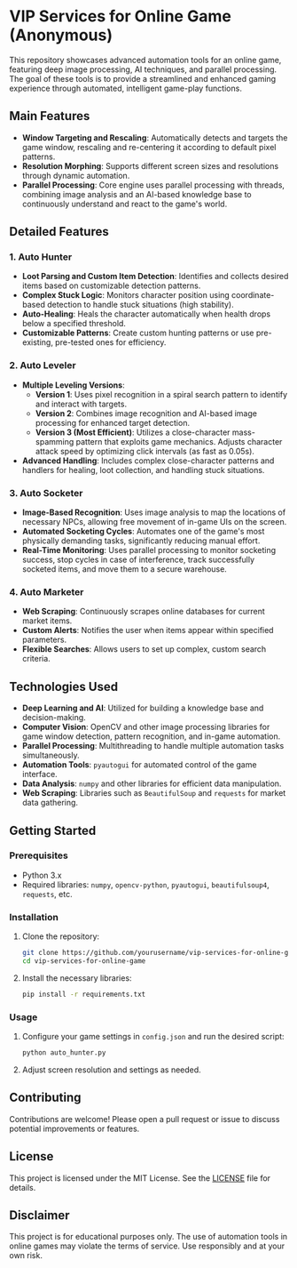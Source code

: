 # VIP Services for Online Game (Anonymous)

This repository showcases advanced automation tools for an online game, featuring deep image processing, AI techniques, and parallel processing. The goal of these tools is to provide a streamlined and enhanced gaming experience through automated, intelligent game-play functions.

## Main Features

- **Window Targeting and Rescaling**: Automatically detects and targets the game window, rescaling and re-centering it according to default pixel patterns.
- **Resolution Morphing**: Supports different screen sizes and resolutions through dynamic automation.
- **Parallel Processing**: Core engine uses parallel processing with threads, combining image analysis and an AI-based knowledge base to continuously understand and react to the game's world.

## Detailed Features

### 1. Auto Hunter
- **Loot Parsing and Custom Item Detection**: Identifies and collects desired items based on customizable detection patterns.
- **Complex Stuck Logic**: Monitors character position using coordinate-based detection to handle stuck situations (high stability).
- **Auto-Healing**: Heals the character automatically when health drops below a specified threshold.
- **Customizable Patterns**: Create custom hunting patterns or use pre-existing, pre-tested ones for efficiency.

### 2. Auto Leveler
- **Multiple Leveling Versions**:
  - **Version 1**: Uses pixel recognition in a spiral search pattern to identify and interact with targets.
  - **Version 2**: Combines image recognition and AI-based image processing for enhanced target detection.
  - **Version 3 (Most Efficient)**: Utilizes a close-character mass-spamming pattern that exploits game mechanics. Adjusts character attack speed by optimizing click intervals (as fast as 0.05s).
- **Advanced Handling**: Includes complex close-character patterns and handlers for healing, loot collection, and handling stuck situations.

### 3. Auto Socketer
- **Image-Based Recognition**: Uses image analysis to map the locations of necessary NPCs, allowing free movement of in-game UIs on the screen.
- **Automated Socketing Cycles**: Automates one of the game's most physically demanding tasks, significantly reducing manual effort.
- **Real-Time Monitoring**: Uses parallel processing to monitor socketing success, stop cycles in case of interference, track successfully socketed items, and move them to a secure warehouse.

### 4. Auto Marketer
- **Web Scraping**: Continuously scrapes online databases for current market items.
- **Custom Alerts**: Notifies the user when items appear within specified parameters.
- **Flexible Searches**: Allows users to set up complex, custom search criteria.

## Technologies Used

- **Deep Learning and AI**: Utilized for building a knowledge base and decision-making.
- **Computer Vision**: OpenCV and other image processing libraries for game window detection, pattern recognition, and in-game automation.
- **Parallel Processing**: Multithreading to handle multiple automation tasks simultaneously.
- **Automation Tools**: `pyautogui` for automated control of the game interface.
- **Data Analysis**: `numpy` and other libraries for efficient data manipulation.
- **Web Scraping**: Libraries such as `BeautifulSoup` and `requests` for market data gathering.

## Getting Started

### Prerequisites

- Python 3.x
- Required libraries: `numpy`, `opencv-python`, `pyautogui`, `beautifulsoup4`, `requests`, etc.

### Installation

1. Clone the repository:

    ```bash
    git clone https://github.com/yourusername/vip-services-for-online-game.git
    cd vip-services-for-online-game
    ```

2. Install the necessary libraries:

    ```bash
    pip install -r requirements.txt
    ```

### Usage

1. Configure your game settings in `config.json` and run the desired script:

    ```bash
    python auto_hunter.py
    ```

2. Adjust screen resolution and settings as needed.

## Contributing

Contributions are welcome! Please open a pull request or issue to discuss potential improvements or features.

## License

This project is licensed under the MIT License. See the [LICENSE](LICENSE) file for details.

## Disclaimer

This project is for educational purposes only. The use of automation tools in online games may violate the terms of service. Use responsibly and at your own risk.
